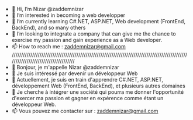 - 👋 Hi, I’m Nizar @zaddemnizar
- 👀 I’m interested in becoming a web developper
- 🌱 I’m currently learning C#.NET, ASP.NET, Web development (FrontEnd, BackEnd), and so many others
- 💞️ I’m looking to integrate a company that can give me the chance to exercise my passion and gain experience as a Web developer.
- 📫 How to reach me : zaddemnizar@gmail.com
/////////////////////////////////////////////////////////////////////////////////////////////////////////////////////////////////
- 👋 Bonjour, je m'appelle Nizar @zaddemnizar
- 👀 Je suis intéressé par devenir un développeur Web
- 🌱 Actuellement, je suis en train d'apprendre C#.NET, ASP.NET, développement Web (FrontEnd, BackEnd), et plusieurs autres domaines
- 💞️ Je cherche à intégrer une société qui pourra me donner l'opportunité d'exercer ma passion et gagner en expérence comme étant un développeur Web.
- 📫 Vous pouvez me contacter sur : zaddemnizar@gmail.com

<!---
zaddemnizar/zaddemnizar is a ✨ special ✨ repository because its `README.md` (this file) appears on your GitHub profile.
You can click the Preview link to take a look at your changes.
--->

